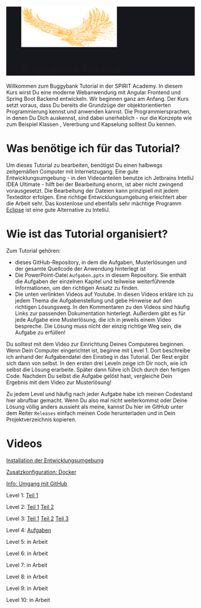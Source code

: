 <div style="background-color: #16161D; display: block">
    <figure>
        <img src="./eagle.svg" alt="BuggyBank" width="256">
        <figcaption><h1>Buggybank Tutorial</h1></figcaption>
    </figure>
</div>

Willkommen zum Buggybank Tutorial in der SPIRIT Academy. In diesem Kurs wirst Du eine moderne
 Webanwendung mit Angular Frontend und Spring Boot Backend entwickeln. Wir beginnen ganz am Anfang. Der Kurs setzt
  voraus, dass Du bereits die Grundzüge der objektorientierten Programmierung kennst und anwenden kannst. Die
   Programmiersprachen, in denen Du Dich auskennst, sind dabei unerheblich - nur die Konzepte wie zum Beispiel Klassen 
   , Vererbung und Kapselung solltest Du kennen.
   
   # Was benötige ich für das Tutorial?
   Um dieses Tutorial zu bearbeiten, benötigst Du einen halbwegs zeitgemäßen Computer mit Internetzugang. Eine gute
    Entwicklungsumgebung - in den Videoanteilen benutze ich Jetbrains IntelliJ IDEA Ultimate - hilft bei der
     Bearbeitung enorm, ist aber nicht zwingend vorausgesetzt. Die Bearbeitung der Dateien kann prinzipiell mit jedem
      Texteditor erfolgen. Eine richtige Entwicklungsumgebung erleichtert aber die Arbeit sehr. Das kostenlose und
       ebenfalls sehr mächtige Programm [Eclipse](https://www.eclipse.org/downloads/) ist eine gute Alternative zu
        IntelliJ.
        
 # Wie ist das Tutorial organisiert?
 
Zum Tutorial gehören:
* dieses GitHub-Repository, in dem die Aufgaben, Musterlösungen und der gesamte Quellcode der Anwendung hinterlegt
ist
* Die PowerPoint-Datei `Aufgaben.pptx` in diesem Repository. Sie enthält die Aufgaben der einzelnen Kapitel und
 teilweise weiterführende Informationen, um den richtigen Ansatz zu finden.
 * Die unten verlinkten Videos auf Youtube. In diesen Videos erkläre ich zu jedem Thema die Aufgabenstellung und gebe
  Hinweise auf den richtigen Lösungsweg. In den Kommentaren zu den Videos sind häufig Links zur passenden
   Dokumentation hinterlegt. Außerdem gibt es für jede Aufgabe eine Musterlösung, die ich in jeweils einem Video
    bespreche. Die Lösung muss nicht der einzig richtige Weg sein, die Aufgabe zu erfüllen!
    
Du solltest mit dem Video zur Einrichtung Deines Computeres beginnen. Wenn Dein Computer eingerichtet ist, beginne
 mit Level 1. Dort beschreibe ich anhand der Aufgabendatei den Einstieg in das Tutorial. Der Rest ergibt sich dann
  von selbst. In den ersten drei Leveln zeige ich Dir noch, wie ich selbst die Lösung erarbeite. Später dann führe
   ich Dich durch den fertigen Code.
  Nachdem Du selbst die Aufgabe gelöst hast, vergleiche Dein Ergebnis mit dem Video zur Musterlösung!
  
  Zu jedem Level und häufig nach jeder Aufgabe habe ich meinen Codestand hier abrufbar gemacht. Wenn Du also mal
   nicht weiterkommst oder Deine Lösung völlig anders aussieht als meine, kannst Du hier im GitHub unter dem Reiter
    `Releases` einfach meinen Code herunterladen und in Dein Projektverzeichnis kopieren. 
    
# Videos
[Installation der Entwicklungsumgebung](https://www.youtube.com/watch?v=d1MkcNximsY)

[Zusatzkonfiguration: Docker](https://www.youtube.com/watch?v=I5D4ulMqY38)

[Info: Umgang mit GitHub](https://www.youtube.com/watch?v=jZ7dbVQQLSY)

Level 1: 
[Teil 1](https://www.youtube.com/watch?v=bfsvT5TAC7U)

Level 2: 
[Teil 1](https://www.youtube.com/watch?v=bMGB4FRJWUc)
[Teil 2](https://www.youtube.com/watch?v=QQYMzH0jVf0)

Level 3: 
[Teil 1](https://www.youtube.com/watch?v=RfXS5M08whU)
[Teil 2](https://www.youtube.com/watch?v=oxge5S3feFk)
[Teil 3](https://www.youtube.com/watch?v=Gm-U8uGuuKk)

Level 4:
[Aufgaben](https://www.youtube.com/watch?v=xMjFIMq6uLI)

Level 5: 
in Arbeit

Level 6: in Arbeit

Level 7: in Arbeit

Level 8: in Arbeit

Level 9: in Arbeit

Level 10: in Arbeit
